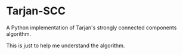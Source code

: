 # Tarjan-SCC
A Python implementation of Tarjan's strongly connected components algorithm.

This is just to help me understand the algorithm.

